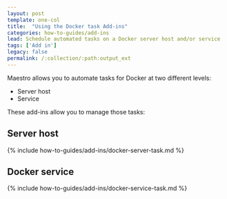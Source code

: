 ```yaml
---
layout: post
template: one-col
title:  "Using the Docker task Add-ins"
categories: how-to-guides/add-ins
lead: Schedule automated tasks on a Docker server host and/or service
tags: ['Add in']
legacy: false
permalink: /:collection/:path:output_ext
---
```


Maestro allows you to automate tasks for Docker at two different levels:
* Server host
* Service

These add-ins allow you to manage those tasks:

## Server host

{% include how-to-guides/add-ins/docker-server-task.md %}


## Docker service

{% include how-to-guides/add-ins/docker-service-task.md %}

